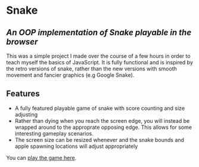 # Snake
## _An OOP implementation of Snake playable in the browser_

This was a simple project I made over the course of a few hours in order to teach myself the basics of JavaScript.
It is fully functional and is inspired by the retro versions of snake, rather than the new versions with smooth movement and fancier graphics (e.g Google Snake).

## Features

- A fully featured playable game of snake with score counting and size adjusting
- Rather than dying when you reach the screen edge, you will instead be wrapped around to the approprate opposing edge. This allows for some interesting gameplay scenarios.
- The screen size can be resized whenever and the snake bounds and apple spawning locations will adjust appropriately

You can [play the game here](https://davidjohnkelly.github.io/Snake/).
